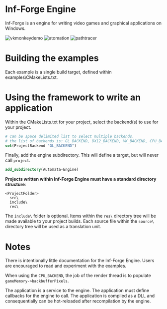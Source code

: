 # Inf-Forge Engine

Inf-Forge is an engine for writing video games and graphical applications on Windows.

![vkmonkeydemo](https://github.com/BluBloos/Automata-Engine/assets/38915815/32ad2e66-9517-40c0-95c1-ba309125a2ce)
![atomation](https://github.com/BluBloos/Automata-Engine/assets/38915815/d705874c-a4a9-4e48-97c9-e689bdade0f4)
![pathtracer](https://github.com/BluBloos/Automata-Engine/assets/38915815/cb31b64d-aa6d-4f42-82c4-27c2b1f43cfa)

# Building the examples

Each example is a single build target, defined within examples\CMakeLists.txt.

# Using the framework to write an application 

Within the CMakeLists.txt for your project, select the backend(s) to use for
your project.

```CMake
# can be space delimited list to select multiple backends.
# the list of backends is: GL_BACKEND, DX12_BACKEND, VK_BACKEND, CPU_BACKEND.
set(ProjectBackend "GL_BACKEND")
```

Finally, add the engine subdirectory. This will define a target, but will never
call `project`.

```CMake
add_subdirectory(Automata-Engine)
```

**Projects written within Inf-Forge Engine must have a standard directory structure**:

```text
<ProjectFolder>
  src\
  include\
  res\
```

The `include\` folder is optional. Items within the `res\` directory tree will
be made available to your project builds. Each source file within the `source\`
directory tree will be used as a translation unit.

# Notes

There is intentionally little documentation for the Inf-Forge Engine. Users are
encouraged to read and experiment with the examples.

When using the `CPU_BACKEND`, the job of the render thread is to populate
`gameMemory->backbufferPixels`.

The application is a service to the engine. The application must define
callbacks for the engine to call. The application is compiled as a DLL and
consequentially can be hot-reloaded after recompilation by the engine.